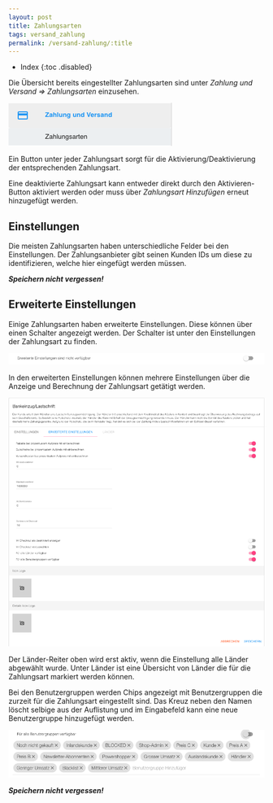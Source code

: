 ```yaml
---
layout: post
title: Zahlungsarten
tags: versand_zahlung
permalink: /versand-zahlung/:title
---
```


+ Index
{:toc .disabled}

Die Übersicht bereits eingestellter Zahlungsarten sind unter *Zahlung und Versand => Zahlungsarten* einzusehen.

![zahlungsarten1]

Ein Button unter jeder Zahlungsart sorgt für die Aktivierung/Deaktivierung der entsprechenden Zahlungsart.

Eine deaktivierte Zahlungsart kann entweder direkt durch den Aktivieren-Button aktiviert werden oder muss über *Zahlungsart Hinzufügen* erneut hinzugefügt werden.

## Einstellungen

Die meisten Zahlungsarten haben unterschiedliche Felder bei den Einstellungen.
Der Zahlungsanbieter gibt seinen Kunden IDs um diese zu identifizieren, welche hier eingefügt werden müssen.

***Speichern nicht vergessen!***

## Erweiterte Einstellungen

Einige Zahlungsarten haben erweiterte Einstellungen. Diese können über einen Schalter angezeigt werden.
Der Schalter ist unter den Einstellungen der Zahlungsart zu finden.

![zahlungsarten2]

In den erweiterten Einstellungen können mehrere Einstellungen über die Anzeige und Berechnung der Zahlungsart getätigt werden.

![zahlungsarten3]

Der Länder-Reiter oben wird erst aktiv, wenn die Einstellung alle Länder abgewählt wurde. Unter Länder ist eine Übersicht von Länder die für die Zahlungsart markiert werden können.

Bei den Benutzergruppen werden Chips angezeigt mit Benutzergruppen die zurzeit für die Zahlungsart eingestellt sind.
Das Kreuz neben den Namen löscht selbige aus der Auflistung und im Eingabefeld kann eine neue Benutzergruppe hinzugefügt werden.

![zahlungsarten4]

***Speichern nicht vergessen!***

[zahlungsarten1]: /img/zahlung-versand/zahlungsarten.png
[zahlungsarten2]: /img/zahlung-versand/einstellungen.png
[zahlungsarten3]: /img/zahlung-versand/einstellungen2.png
[zahlungsarten4]: /img/zahlung-versand/benutzergruppen.png
